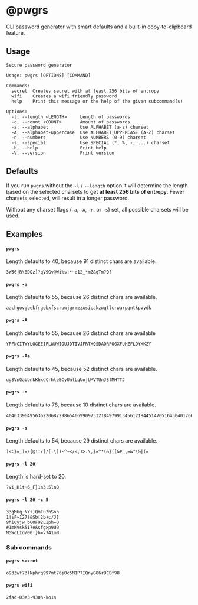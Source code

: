 # @pwgrs

CLI password generator with smart defaults and a built-in copy-to-clipboard feature.

## Usage

```
Secure password generator

Usage: pwgrs [OPTIONS] [COMMAND]

Commands:
  secret  Creates secret with at least 256 bits of entropy
  wifi    Creates a wifi friendly password
  help    Print this message or the help of the given subcommand(s)

Options:
  -l, --length <LENGTH>     Length of passwords
  -c, --count <COUNT>       Amount of passwords
  -a, --alphabet            Use ALPHABET (a-z) charset
  -A, --alphabet-uppercase  Use ALPHABET_UPPERCASE (A-Z) charset
  -n, --numbers             Use NUMBERS (0-9) charset
  -s, --special             Use SPECIAL (*, %, -, ...) charset
  -h, --help                Print help
  -V, --version             Print version
```

## Defaults

If you run `pwgrs` without the `-l` / `--length` option it will determine the length based on the selected charsets to get **at least 256 bits of entropy**. Fewer charsets selected, will result in a longer password.

Without any charset flags (`-a`, `-A`, `-n`, or `-s`) set, all possible charsets will be used.

## Examples

#### `pwgrs`

Length defaults to 40, because 91 distinct chars are available.

```
3W56|R\8DQz]?qV9Gv@Wi%s!*~d12_*mZ&qTm?Q?
```

#### `pwgrs -a`

Length defaults to 55, because 26 distinct chars are available.

```
aachgovgbekfrgebxfscruwjgrmzzxsicakzwqtlcrwarpqntkpvydk
```

#### `pwgrs -A`

Length defaults to 55, because 26 distinct chars are available

```
YPFNCITWYLOGEEIPLWUWIOUJDTIVJFRTXQSDAORFOGXFUHZFLDYXKZY
```

#### `pwgrs -Aa`

Length defaults to 45, because 52 distinct chars are available.

```
ugSVnQabbnkKhxdCrhleBCyUnlLqUojUMVTUnJSfMHTTJ
```

#### `pwgrs -n`

Length defaults to 78, because 10 distinct chars are available.

```
404033964956362206872986540699097332184979913456121844514705164504017662414846
```

#### `pwgrs -s`

Length defaults to 54, because 29 distinct chars are available.

```
)<:}=_)=/{@!:/[/[.\])-^~</<,)>.\,}=^*(&}([&#_,=&^\&|(=
```

#### `pwgrs -l 20`

Length is hard-set to 20.

```
?vi_H1tH6_F}1a3.5lnO
```

#### `pwgrs -l 20 -c 5`

```
33gM6q_NY+)QmFu?hSon
1!sF~127(&Sb[2b)c/J}
9hi0yjw_bGOF92LIph=0
#1mMVsk5I7e&sfg>p9U0
M5WdLId/00!}h=v741mN
```

### Sub commands

#### `pwgrs secret`

```
o93Zwf73lNphrq997mt76j0c5M1P7IQnyG86rDCBf98
```

#### `pwgrs wifi`

```
2fad-03e3-930h-ko1s
```

